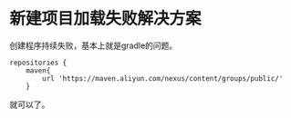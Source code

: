 # 新建项目加载失败解决方案

创建程序持续失败，基本上就是gradle的问题。

```properties
repositories {
    maven{
        url 'https://maven.aliyun.com/nexus/content/groups/public/'
    }
```

就可以了。